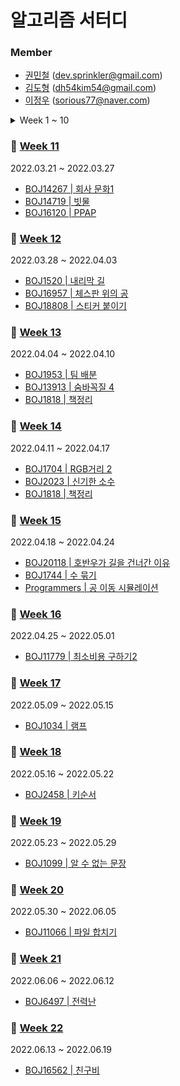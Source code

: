 # 알고리즘 서터디

### Member

- [권민철](https://github.com/devsprinkler) (dev.sprinkler@gmail.com)
- [김도형](https://github.com/DooooH) (dh54kim54@gmail.com)
- [이정우](https://github.com/sorious77) (sorious77@naver.com)

<details>
<summary>Week 1 ~ 10</summary>
<div markdown="1">

### 🎈 [Week 1](https://github.com/devsprinkler/algo_study_repo/tree/main/week_1)

2022.01.10 ~ 2022.01.16

- [BOJ1717 | 집합의 표현](https://www.acmicpc.net/problem/1717)
- [BOJ1240 | 노드사이의 거리](https://www.acmicpc.net/problem/1240)
- [BOJ23288 | 주사위 굴리기 2](https://www.acmicpc.net/problem/23288)

### 🎈 [Week 2](https://github.com/devsprinkler/algo_study_repo/tree/main/week_2)

2022.01.17 ~ 2022.01.23

- [BOJ16398 | 행성 연결](https://www.acmicpc.net/problem/16398)
- [BOJ2411 | 아이템 먹기](https://www.acmicpc.net/problem/2411)
- [BOJ15961 | 회전 초밥](https://www.acmicpc.net/problem/15961)


### 🎈 [Week 3](https://github.com/devsprinkler/algo_study_repo/tree/main/week_3)

2022.01.24 ~ 2022.01.30

- [BOJ1756 | 피자 굽기](https://www.acmicpc.net/problem/1756)
- [Programmers | 다단계 칫솔 판매](https://programmers.co.kr/learn/courses/30/lessons/77486)
- [BOJ2589 | 보물섬](https://www.acmicpc.net/problem/2589)

### 🎈 [Week 4](https://github.com/devsprinkler/algo_study_repo/tree/main/week_4)

2022.01.31 ~ 2022.02.06

- [BOJ3078 | 좋은 친구](https://www.acmicpc.net/problem/3078)
- [BOJ17281 | ⚾](https://www.acmicpc.net/problem/17281)
- [Programmers | 블록 이동하기](https://programmers.co.kr/learn/courses/30/lessons/60063)

### 🎈 [Week 5](https://github.com/devsprinkler/algo_study_repo/tree/main/week_5)

2022.02.07 ~ 2022.02.13

- [BOJ9177 | 단어 섞기](https://www.acmicpc.net/problem/9177)
- [BOJ1727 | 커플 만들기](https://www.acmicpc.net/problem/1727)
- [BOJ16946 | 벽 부수고 이동하기4](https://www.acmicpc.net/problem/16946)

### 🎈 [Week 6](https://github.com/devsprinkler/algo_study_repo/tree/main/week_6)

2022.02.14 ~ 2022.02.20
- [BOJ2602 | 돌다리 건너기](https://www.acmicpc.net/problem/2602)
- [BOJ2662 | 기업투자](https://www.acmicpc.net/problem/2662)
- [Programmers | 오픈채팅방](https://programmers.co.kr/learn/courses/30/lessons/42888)

### 🎈 [Week 7](https://github.com/devsprinkler/algo_study_repo/tree/main/week_7)

2022.02.21 ~ 2022.02.27
- [BOJ2263 | 트리의 순회](https://www.acmicpc.net/problem/2263)
- [BOJ1238 | 파티](https://www.acmicpc.net/problem/1238)
- [Programmers | 징검다리 건너기](https://programmers.co.kr/learn/courses/30/lessons/64062)

### 🎈 [Week 8](https://github.com/devsprinkler/algo_study_repo/tree/main/week_8)

2022.02.28 ~ 2022.03.06
- [BOJ2660 | 회장뽑기](https://www.acmicpc.net/problem/2660)
- [BOJ2240 | 자두나무](https://www.acmicpc.net/problem/2240)

### 🎈 [Week 9](https://github.com/devsprinkler/algo_study_repo/tree/main/week_9)

2022.03.07 ~ 2022.03.13
- [BOJ2098 | 외판원 순회](https://www.acmicpc.net/problem/2098)
- [Programmers | 금과 은 운반하기](https://programmers.co.kr/learn/courses/30/lessons/86053)
- [BOJ1766 | 문제집 ](https://www.acmicpc.net/problem/1766)

### 🎈 [Week 10](https://github.com/devsprinkler/algo_study_repo/tree/main/week_10)

2022.03.14 ~ 2022.03.20
- [BOJ9177 | 단어 섞기](https://www.acmicpc.net/problem/9177)
- [BOJ1727 | 커플 만들기](https://www.acmicpc.net/problem/1727)
  
</div>
</details>

### 🎈 [Week 11](https://github.com/devsprinkler/algo_study_repo/tree/main/week_11)

2022.03.21 ~ 2022.03.27
- [BOJ14267 | 회사 문화1](https://www.acmicpc.net/problem/14267)
- [BOJ14719 | 빗물](https://www.acmicpc.net/problem/14719)
- [BOJ16120 | PPAP](https://www.acmicpc.net/problem/16120)

### 🎈 [Week 12](https://github.com/devsprinkler/algo_study_repo/tree/main/week_12)

2022.03.28 ~ 2022.04.03
- [BOJ1520 | 내리막 길](https://www.acmicpc.net/problem/1520)
- [BOJ16957 | 체스판 위의 공](https://www.acmicpc.net/problem/16957)
- [BOJ18808 | 스티커 붙이기](https://www.acmicpc.net/problem/18808)

### 🎈 [Week 13](https://github.com/devsprinkler/algo_study_repo/tree/main/week_13)

2022.04.04 ~ 2022.04.10
- [BOJ1953 | 팀 배분](https://www.acmicpc.net/problem/1953)
- [BOJ13913 | 숨바꼭질 4](https://www.acmicpc.net/problem/13913)
- [BOJ1818 | 책정리](https://www.acmicpc.net/problem/1818)

### 🎈 [Week 14](https://github.com/devsprinkler/algo_study_repo/tree/main/week_14)

2022.04.11 ~ 2022.04.17
- [BOJ1704 | RGB거리 2](https://www.acmicpc.net/problem/17404)
- [BOJ2023 | 신기한 소수](https://www.acmicpc.net/problem/2023)
- [BOJ1818 | 책정리](https://www.acmicpc.net/problem/1818)

### 🎈 [Week 15](https://github.com/devsprinkler/algo_study_repo/tree/main/week_15)

2022.04.18 ~ 2022.04.24
- [BOJ20118 | 호반우가 길을 건너간 이유](https://www.acmicpc.net/problem/20118)
- [BOJ1744 | 수 묶기](https://www.acmicpc.net/problem/1744)
- [Programmers | 공 이동 시뮬레이션](https://programmers.co.kr/learn/courses/30/lessons/87391)

### 🎈 [Week 16](https://github.com/devsprinkler/algo_study_repo/tree/main/week_16)

2022.04.25 ~ 2022.05.01
- [BOJ11779 | 최소비용 구하기2](https://www.acmicpc.net/problem/11779)

### 🎈 [Week 17](https://github.com/devsprinkler/algo_study_repo/tree/main/week_17)

2022.05.09 ~ 2022.05.15
- [BOJ1034 | 램프](https://www.acmicpc.net/problem/1034)

### 🎈 [Week 18](https://github.com/devsprinkler/algo_study_repo/tree/main/week_18)

2022.05.16 ~ 2022.05.22
- [BOJ2458 | 키순서](https://www.acmicpc.net/problem/2458)

### 🎈 [Week 19](/week_19)

2022.05.23 ~ 2022.05.29
- [BOJ1099 | 알 수 없는 문장](https://www.acmicpc.net/problem/1099)

### 🎈 [Week 20](/week_20)

2022.05.30 ~ 2022.06.05
- [BOJ11066 | 파일 합치기](https://www.acmicpc.net/problem/11066)

### 🎈 [Week 21](/week_21)

2022.06.06 ~ 2022.06.12
- [BOJ6497 | 전력난](https://www.acmicpc.net/problem/6497)

### 🎈 [Week 22](/week_22)

2022.06.13 ~ 2022.06.19
- [BOJ16562 | 친구비](https://www.acmicpc.net/problem/16562)
